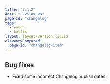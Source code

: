 ```yaml
---
title: "3.1.2"
date: "2025-09-04"
page-id: "changelog"
tags: 
  - patch
  - hotfix
layout: layout/version.liquid
eleventyComputed:
  page-id: "changelog-item"
---
```

## Bug fixes
- Fixed some incorrect Changelog publish dates